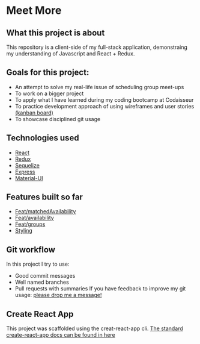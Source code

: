 # Meet More 

## What this project is about
This repository is a client-side of my full-stack application, demonstraing my understanding of Javascript and React + Redux.

## Goals for this project:
- An attempt to solve my real-life issue of scheduling group meet-ups
- To work on a bigger project
- To apply what I have learned during my coding bootcamp at Codaisseur
- To practice development approach of using wireframes and user stories [(kanban board)](https://trello.com/b/uqJ4GRoN/friend-lendar)
- To showcase disciplined git usage

## Technologies used
- [React](https://github.com/Laphatradap/MeetMore-client/tree/master/src/components)
- [Redux](https://github.com/Laphatradap/MeetMore-client/tree/master/src/actions)
- [Sequelize](https://github.com/Laphatradap/MeetMore-server/blob/master/Availability/router.js)
- [Express](https://github.com/Laphatradap/MeetMore-server/blob/master/server.js)
- [Material-UI](https://github.com/Laphatradap/MeetMore-client/blob/master/src/components/Availability/DateTimePicker.js)

## Features built so far
- [Feat/matchedAvailability](https://github.com/Laphatradap/MeetMore-server/blob/master/Availability/router.js)
- [Feat/availability](https://github.com/Laphatradap/MeetMore-client/pull/2)
- [Feat/groups](https://github.com/Laphatradap/MeetMore-client/pull/4)
- [Styling](https://github.com/Laphatradap/MeetMore-client/pull/5)

## Git workflow
In this project I try to use:
- Good commit messages
- Well named branches
- Pull requests with summaries
If you have feedback to improve my git usage: [please drop me a message!](https://www.linkedin.com/in/laphatradaphusri/)

## Create React App
This project was scaffolded using the creat-react-app cli.
[The standard create-react-app docs can be found in here](CreateReactApp.md)
